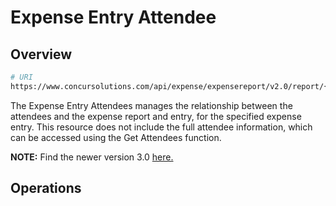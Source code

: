 # Expense Entry Attendee

## Overview

```bash
# URI
https://www.concursolutions.com/api/expense/expensereport/v2.0/report/{reportID}/entry/{entryID}/attendees
```

The Expense Entry Attendees manages the relationship between the attendees and the expense report and entry, for the specified expense entry. This resource does not include the full attendee information, which can be accessed using the Get Attendees function.

<aside class="notice">
  <strong>NOTE:</strong> Find the newer version 3.0 <a href="/api-reference/expense/expense-report/expense-entry-attendee.html">here.</a>
</aside>


## Operations
